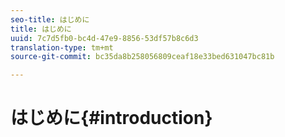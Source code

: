 ```yaml
---
seo-title: はじめに
title: はじめに
uuid: 7c7d5fb0-bc4d-47e9-8856-53df57b8c6d3
translation-type: tm+mt
source-git-commit: bc35da8b258056809ceaf18e33bed631047bc81b

---
```



# はじめに{#introduction}

